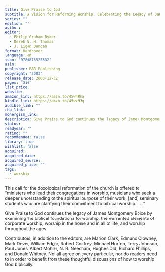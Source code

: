 ```yaml
---
title: Give Praise to God
subtitle: A Vision for Reforming Worship, Celebrating the Legacy of James Montgomery Boice
series: ""
edition: ""
author: 
editor:
  - Philip Graham Ryken
  - Derek W. H. Thomas
  - J. Ligon Duncan
format: Hardcover
language: en
isbn: "9780875525532"
asin: 
publisher: P&R Publishing
copyright: "2003"
release_date: 2003-12-12
pages: "516"
list_price: 
website: 
amazon_link: https://amzn.to/45w4Rha
kindle_link: https://amzn.to/45wz93q
audible_link: ""
rhb_link: ""
monergism_link: 
description: Give Praise to God continues the legacy of James Montgomery Boice by examining the biblical foundations for worship, the warranted elements of corporate worship, worship in the home and in all of life, and worship throughout the ages.
status: 
readyear: ""
rating: ""
recommended: false
library: true
wishlist: false
acquired: 
acquired_date: 
acquired_source: 
acquired_price: ""
tags:
  - worship
---
```

This call for the doxological reformation of the church is offered to “ministers who lead their congregations in worship, musicians who seek a deeper understanding of the spiritual purpose of their work, [and] seminary students who are clarifying their commitment to biblical worship. . . .”  
  
Give Praise to God continues the legacy of James Montgomery Boice by examining the biblical foundations for worship, the warranted elements of corporate worship, worship in the home and in all of life, and worship throughout the ages.  
  
Contributors, in addition to the editors, are Marion Clark, Edmund Clowney, Mark Dever, William Edgar, Robert Godfrey, Michael Horton, Terry Johnson, Paul Jones, Albert Mohler, N. R. Needham, Hughes Old, Richard Phillips, and Donald Whitney. Not all agree on every particular, nor do readers need to in order to benefit from these thoughtful discussions of how to worship God biblically.